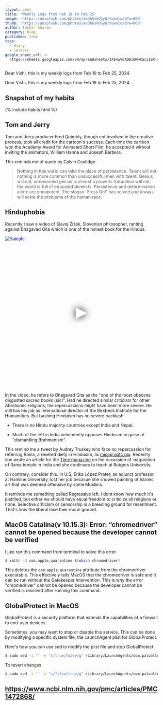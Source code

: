 ```yaml
---
layout: post
title: 'Weekly Logs from Feb 19 to Feb 25'
image: 'https://unsplash.com/photos/aoQhGskOGyU/download?w=800'
thumb: 'https://unsplash.com/photos/aoQhGskOGyU/download?w=800'
author: Tushar Sharma
category: blog
published: true
tags:
  - diary
  - letters
google_sheet_url: >-
  https://sheets.googleapis.com/v4/spreadsheets/1Xb4wV0AOQiGWwXaciIBX-rkFebzg8DlAcRcClshyAnA/values/Habits!A90:T103?alt=json&key=AIzaSyCgYRKf_apK3TUSYGO9WhQ5dN-ukY4H0gw
---
```


Dear Vishi, this is my weekly logs from Feb 19 to Feb 25, 2024.<!-- truncate_here -->

Dear Vishi, this is my weekly logs from Feb 19 to Feb 25, 2024.

## Snapshot of my habits

{% include habits.html %}


## Tom and Jerry

Tom and Jerry producer Fred Quimbly, though not involved in the creative process, took all credit for the cartoon's success. Each time the cartoon won the Academy Award for Animated Short Film, he accepted it without inviting the animators, William Hanna and Joseph Barbera. 

This reminds me of quote by Calvin Coolidge-

> Nothing in this world can take the place of persistence. Talent will not; nothing is more common than unsuccessful men with talent. Genius will not; unrewarded genius is almost a proverb. Education will not; the world is full of educated derelicts. Persistence and determination alone are omnipotent. The slogan 'Press On!' has solved and always will solve the problems of the human race.

## Hinduphobia

Recently I saw a video of Slavoj Žižek, Slovenian philosopher, ranting against Bhagavad Gita which is one of the holiest book for the Hindus. 

<iframe
  style="position: relative;  width: 100%;" 
   height="500"
  src="https://www.youtube.com/embed/6xUuzrzmFac?autoplay=1"
  srcdoc="<style>*{padding:0;margin:0;overflow:hidden}html,body{height:100%}img,span{position:absolute;width:100%;top:0;bottom:0;margin:auto}span{height:1.5em;text-align:center;font:48px/1.5 sans-serif;color:white;text-shadow:0 0 0.5em black}</style><a href=https://www.youtube.com/embed/6xUuzrzmFac?autoplay=1><img src=https://img.youtube.com/vi/6xUuzrzmFac/hqdefault.jpg alt='Sample'><span>▶</span></a>"
  frameborder="0"
  allow="accelerometer; autoplay; encrypted-media; gyroscope; picture-in-picture"
  allowfullscreen
  title="Sample"
></iframe><br>

In the video, he refers to Bhagavad Gita as the "one of the most obscene disgusted sacred books (sic)". Had he directed similar criticism for other Abrahamic religions, the repercussions might have been more severe. He still has his job as International director of the Birkbeck Institute for the Humantities. But bashing Hinduism has no severe backlash:

* There is no Hindu majority countries except India and Nepal. 

* Much of the left in India vehemently opposes Hindusim in guise of "dismantling Brahmanism".

This remind me a tweet by Audrey Truskey who face no repercussion for referring Rama, a revered diety in Hindusim, as [misognisitc pig](https://www.newslaundry.com/2018/04/30/the-unscholarly-dishonesty-of-audrey-truschke). Recenlty she wrote an article for the [Time magazine](https://time.com/6564148/ayodhya-ram-temple-modi-india/) on the occassion of inaguration of Rama temple in India and she continues to teach at Rutgers University. 

On contrary, consider this. In U.S, Erika López Prater, an adjunct professor at Hamline University, lost her job becasue she showed painting of Islamic art that was deemed offensive by some Muslims.

It reminds me something called Regressive left. I dont know how much it's justified, but either we should have equal freedom to criticize all religions or none. Selective criticism or censorship is a breeding ground for resentment. That's how the liberal lose their moral ground.

## MacOS Catalina(v 10.15.3): Error: “chromedriver” cannot be opened because the developer cannot be verified

I just ran this command from terminal to solve this error.

```bash
$ xattr -d com.apple.quarantine $(which chromedriver)
```

This deletes the `com.apple.quarantine` attribute from the chromedriver executable. This effectively tells MacOS that the chromedriver is safe and it can be run without the Gatekeeper intervention. This is why the error "chromedriver" cannot be opened because the developer cannot be verified is resolved after running this command.

## GlobalProtect in MacOS 

GlobalProtect is a security platform that extends the capabilities of a firewall to end-user devices.

Sometimes, you may want to stop or disable this service. This can be done by modifying a specific system file, the LaunchAgent plist for GlobalProtect. 

Here's how you can use sed to modify the plist file and stop GlobalProtect:

```bash
$ sudo sed -i '' -e "s/true/false/g" /Library/LaunchAgents/com.paloaltonetworks.gp.pangpa.plist
```

To revert changes

```bash
$ sudo sed -i '' -e "s/false/true/g" /Library/LaunchAgents/com.paloaltonetworks.gp.pangpa.plist
```

## https://www.ncbi.nlm.nih.gov/pmc/articles/PMC1472868/
